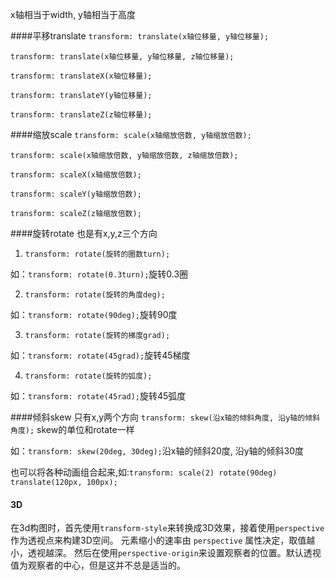 x轴相当于width, y轴相当于高度

####平移translate
`transform: translate(x轴位移量, y轴位移量);`

`transform: translate(x轴位移量, y轴位移量, z轴位移量);`

`transform: translateX(x轴位移量);`

`transform: translateY(y轴位移量);`

`transform: translateZ(z轴位移量);`

####缩放scale
`transform: scale(x轴缩放倍数, y轴缩放倍数);`

`transform: scale(x轴缩放倍数, y轴缩放倍数, z轴缩放倍数);`

`transform: scaleX(x轴缩放倍数);`

`transform: scaleY(y轴缩放倍数);`

`transform: scaleZ(z轴缩放倍数);`

####旋转rotate
也是有x,y,z三个方向
1. `transform: rotate(旋转的圈数turn);`

如：`transform: rotate(0.3turn);`旋转0.3圈

2. `transform: rotate(旋转的角度deg);`

如：`transform: rotate(90deg);`旋转90度

3. `transform: rotate(旋转的梯度grad);`

如：`transform: rotate(45grad);`旋转45梯度

4. `transform: rotate(旋转的弧度);`

如：`transform: rotate(45rad);`旋转45弧度

####倾斜skew
只有x,y两个方向
`transform: skew(沿x轴的倾斜角度, 沿y轴的倾斜角度);`
skew的单位和rotate一样

如：`transform: skew(20deg, 30deg);`沿x轴的倾斜20度, 沿y轴的倾斜30度

也可以将各种动画组合起来,如:`transform: scale(2) rotate(90deg) translate(120px, 100px);`

#### 3D
在3d构图时，首先使用`transform-style`来转换成3D效果，接着使用`perspective`作为透视点来构建3D空间。
元素缩小的速率由 `perspective` 属性决定，取值越小，透视越深。
然后在使用`perspective-origin`来设置观察者的位置。默认透视值为观察者的中心，但是这并不总是适当的。